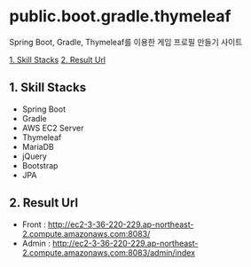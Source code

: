 # public.boot.gradle.thymeleaf

Spring Boot, Gradle, Thymeleaf를 이용한 게임 프로필 만들기 사이트

[1. Skill Stacks](#1.-skill-stacks)
[2. Result Url](#2.-result-url)

## 1. Skill Stacks

- Spring Boot
- Gradle
- AWS EC2 Server
- Thymeleaf
- MariaDB
- jQuery
- Bootstrap
- JPA

## 2. Result Url
- Front : http://ec2-3-36-220-229.ap-northeast-2.compute.amazonaws.com:8083/
- Admin : http://ec2-3-36-220-229.ap-northeast-2.compute.amazonaws.com:8083/admin/index
